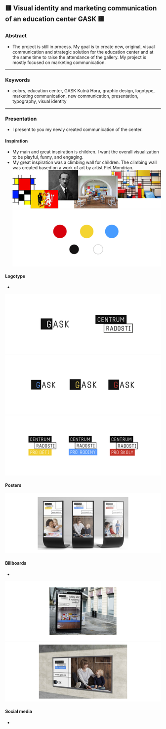 ## 🟥 Visual identity and marketing communication of an education center GASK 🟨

### Abstract
- The project is still in process. My goal is to create new, original, visual communication and strategic solution for the education center and at the same time to raise the attendance of the gallery. My project is mostly focused on marketing communication.

---

### Keywords
- colors, education center, GASK Kutná Hora, graphic design, logotype, marketing communication, new communication, presentation, typography, visual identity

---

### Presentation
- I present to you my newly created communication of the center.

#### Inspiration
- My main and great inspiration is children. I want the overall visualization to be playful, funny, and engaging.
- My great inspiration was a climbing wall for children. The climbing wall was created based on a work of art by artist Piet Mondrian. 
![image](7.jpg)
![image](0.jpg)

#### Logotype
-
![image](4.jpg)
![image](5.jpg)
![image](6.jpg)

#### Posters
![image](2.jpg)

#### Billboards
-
![image](1.jpg)
![image](3.jpg)

#### Social media
-
